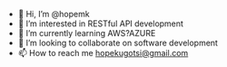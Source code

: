 - 👋 Hi, I’m @hopemk
- 👀 I’m interested in RESTful API development
- 🌱 I’m currently learning AWS?AZURE
- 💞️ I’m looking to collaborate on software development
- 📫 How to reach me hopekugotsi@gmail.com

<!---
hopemk/hopemk is a ✨ special ✨ repository because its `README.md` (this file) appears on your GitHub profile.
You can click the Preview link to take a look at your changes.
--->
